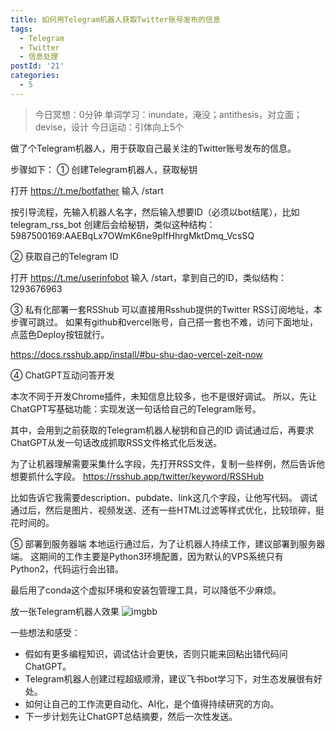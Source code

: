 ```yaml
---
title: 如何用Telegram机器人获取Twitter账号发布的信息
tags:
  - Telegram
  - Twitter
  - 信息处理
postId: '21'
categories:
  - 5
---
```


> 今日冥想：0分钟
> 单词学习：inundate，淹没；antithesis，对立面；devise，设计
> 今日运动：引体向上5个

做了个Telegram机器人，用于获取自己最关注的Twitter账号发布的信息。

步骤如下：
① 创建Telegram机器人，获取秘钥

打开 https://t.me/botfather 输入 \/start

按引导流程，先输入机器人名字，然后输入想要ID（必须以bot结尾），比如telegram_rss_bot
创建后会给秘钥，类似这种结构：5987500169:AAEBqLx7OWmK6ne9pIfHhrgMktDmq_VcsSQ

② 获取自己的Telegram ID

打开 https://t.me/userinfobot 输入 \/start，拿到自己的ID，类似结构：1293676963

③ 私有化部署一套RSShub
可以直接用Rsshub提供的Twitter RSS订阅地址，本步骤可跳过。
如果有github和vercel账号，自己搭一套也不难，访问下面地址，点蓝色Deploy按钮就行。

https://docs.rsshub.app/install/#bu-shu-dao-vercel-zeit-now

④ ChatGPT互动问答开发

本次不同于开发Chrome插件，未知信息比较多，也不是很好调试。
所以，先让ChatGPT写基础功能：实现发送一句话给自己的Telegram账号。

其中，会用到之前获取的Telegram机器人秘钥和自己的ID
调试通过后，再要求ChatGPT从发一句话改成抓取RSS文件格式化后发送。

为了让机器理解需要采集什么字段，先打开RSS文件，复制一些样例，然后告诉他想要抓什么字段。
https://rsshub.app/twitter/keyword/RSSHub

比如告诉它我需要description、pubdate、link这几个字段，让他写代码。
调试通过后，然后是图片、视频发送、还有一些HTML过滤等样式优化，比较琐碎，挺花时间的。

⑤ 部署到服务器端
本地运行通过后，为了让机器人持续工作，建议部署到服务器端。
这期间的工作主要是Python3环境配置，因为默认的VPS系统只有Python2，代码运行会出错。

最后用了conda这个虚拟环境和安装包管理工具，可以降低不少麻烦。

放一张Telegram机器人效果
![imgbb](https://i.ibb.co/r2Ng3Gp/image.png)

一些想法和感受：
- 假如有更多编程知识，调试估计会更快，否则只能来回粘出错代码问ChatGPT。
- Telegram机器人创建过程超级顺滑，建议飞书bot学习下，对生态发展很有好处。
- 如何让自己的工作流更自动化、AI化，是个值得持续研究的方向。
- 下一步计划先让ChatGPT总结摘要，然后一次性发送。



